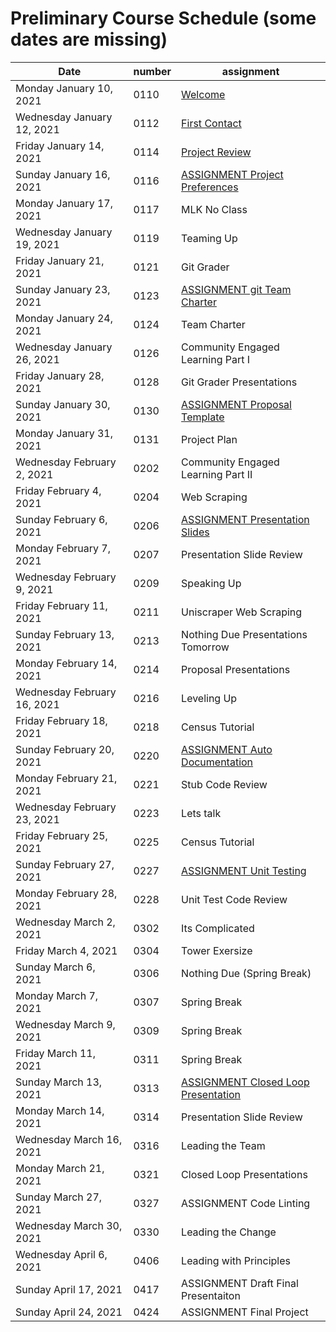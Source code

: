 # Preliminary Course Schedule (some dates are missing)

| Date |  number | assignment |
|------|---------|------------|
|  Monday January 10, 2021  | 0110 |  [Welcome](0110-Welcome) |
|  Wednesday January 12, 2021  | 0112 |  [First Contact](0112-First_Contact) |
|  Friday January 14, 2021  | 0114 |  [Project Review](0114-Project_Review) |
|  Sunday January 16, 2021  | 0116 |  [ASSIGNMENT Project Preferences](0116-ASSIGNMENT_Project_Preferences) |
| Monday January 17, 2021   | 0117 | MLK No Class |
| Wednesday January 19, 2021   | 0119 | Teaming Up |
| Friday January 21, 2021   | 0121 | Git Grader |
|  Sunday January 23, 2021  | 0123 |  [ASSIGNMENT git Team Charter](0123-ASSIGNMENT_git_Team_Charter) |
| Monday January 24, 2021   | 0124 | Team Charter |
| Wednesday January 26, 2021   | 0126 | Community Engaged Learning Part I |
| Friday January 28, 2021   | 0128 | Git Grader Presentations |
|  Sunday January 30, 2021  | 0130 |  [ASSIGNMENT Proposal Template](0130-ASSIGNMENT_Proposal_Template) |
| Monday January 31, 2021   | 0131 | Project Plan |
| Wednesday February 2, 2021   | 0202 | Community Engaged Learning Part II |
| Friday February 4, 2021   | 0204 | Web Scraping |
|  Sunday February 6, 2021  | 0206 |  [ASSIGNMENT Presentation Slides](0206-ASSIGNMENT_Presentation_Slides) |
| Monday February 7, 2021   | 0207 | Presentation Slide Review |
| Wednesday February 9, 2021   | 0209 | Speaking Up |
| Friday February 11, 2021   | 0211 | Uniscraper Web Scraping |
| Sunday February 13, 2021   | 0213 | Nothing Due Presentations Tomorrow |
| Monday February 14, 2021   | 0214 | Proposal Presentations |
| Wednesday February 16, 2021   | 0216 | Leveling Up |
| Friday February 18, 2021   | 0218 | Census Tutorial |
|  Sunday February 20, 2021  | 0220 |  [ASSIGNMENT Auto Documentation](0220-ASSIGNMENT_Auto_Documentation) |
| Monday February 21, 2021   | 0221 | Stub Code Review |
| Wednesday February 23, 2021   | 0223 | Lets talk |
| Friday February 25, 2021   | 0225 | Census Tutorial |
|  Sunday February 27, 2021  | 0227 |  [ASSIGNMENT Unit Testing](0227-ASSIGNMENT_Unit_Testing) |
| Monday February 28, 2021   | 0228 | Unit Test Code Review |
| Wednesday March 2, 2021   | 0302 | Its Complicated |
| Friday March 4, 2021   | 0304 | Tower Exersize |
| Sunday March 6, 2021   | 0306 | Nothing Due (Spring Break) |
| Monday March 7, 2021   | 0307 | Spring Break |
| Wednesday March 9, 2021   | 0309 | Spring Break |
| Friday March 11, 2021   | 0311 | Spring Break |
|  Sunday March 13, 2021  | 0313 |  [ASSIGNMENT Closed Loop Presentation](0313-ASSIGNMENT_Closed_Loop_Presentation) |
| Monday March 14, 2021   | 0314 | Presentation Slide Review |
| Wednesday March 16, 2021   | 0316 | Leading the Team |
| Monday March 21, 2021   | 0321 | Closed Loop Presentations |
| Sunday March 27, 2021   | 0327 | ASSIGNMENT Code Linting |
| Wednesday March 30, 2021   | 0330 | Leading the Change |
| Wednesday April 6, 2021   | 0406 | Leading with Principles |
| Sunday April 17, 2021   | 0417 | ASSIGNMENT Draft Final Presentaiton |
| Sunday April 24, 2021   | 0424 | ASSIGNMENT Final Project |


